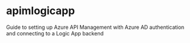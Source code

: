 # apimlogicapp
Guide to setting up Azure API Management with Azure AD authentication and connecting to a Logic App backend
